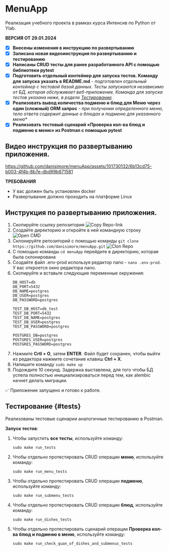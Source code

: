 # MenuApp
Реализация учебного проекта в рамках курса Интенсив по Python от Ylab.

**ВЕРСИЯ ОТ 29.01.2024**
- [x] **Внесены изменения в инструкцию по развертыванию**
- [x] **Записана новая видеоинструкция по развертыванию и тестированию** 
- [x] **Написаны CRUD тесты для ранее разработанного API с помощью библиотеки pytest**
- [x] **Подготовить отдельный контейнер для запуска тестов. Команду для запуска указать в README.md** - *подготовлен отдельный контейнер с тестовой базой данных. Тесты запускаются независимо от БД, которая обслуживает веб-приложение. Команда для запуска тестов указана ниже, в рзделе [Тестирование](#tests)*
- [x] **Реализовать вывод количества подменю и блюд для Меню через один (сложный) ORM запрос** - *при получении определенного меню, тело ответа содержит данные о блюдах и подменю для указанного меню**
- [x] **Реализовать тестовый сценарий «Проверка кол-ва блюд и подменю в меню» из Postman с помощью pytest**

## Видео инструкция по развертыванию приложения.



https://github.com/danisimore/menuApp/assets/101730132/6b13cd75-b003-4f4b-8b7e-dbd99b671581



**ТРЕБОВАНИЯ**
+ У вас должен быть установлен docker
+ Развертывание должно проходить на платформе Linux

## Инструкция по развертыванию приложения.
1. Скопируйте ссылку репозитория ![Copy Repo-link](https://i.imgur.com/p8WPXpm.png)
2. Создайте директорию и откройте в ней командную строку ![Open CMD](https://i.imgur.com/DQay8e8.png)
3. Склонируйте репозиторий с помощью команды `git clone https://github.com/danisimore/menuApp.git` ![Clon Repo](https://i.imgur.com/FkDS1pr.png)
4. С помощью команды `cd menuApp` перейдите в директорию, которая была склонирована
5. Создайте файл .env-prod используя редактор nano - `nano .env-prod`. У вас откроется окно редактора nano.
6. Скопируйте и вставьте следующие переменные окружения:
   ```
   DB_HOST=db
   DB_PORT=5432
   DB_NAME=postgres
   DB_USER=postgres
   DB_PASSWORD=postgres
   
   TEST_DB_HOST=db_test
   TEST_DB_PORT=5432
   TEST_DB_NAME=postgres
   TEST_DB_USER=postgres
   TEST_DB_PASSWORD=postgres
   
   POSTGRES_DB=postgres
   POSTGRES_USER=postgres
   POSTGRES_PASSWORD=postgres
   ```
7. Нажмите **Crtl + O**, затем **ENTER**. Файл будет сохранен, чтобы выйти из редактора нажмите сочетание клавиш **Ctrl + X**.
8. Напишите команду `sudo make up`
10. Подождите 10 секунд. Задержка выставлена, для того чтобы БД успела полностью инициализироваться перед тем, как alembic начнет делать миграции.

✅	Приложение запущено и готово к работе.

## Тестирование {#tests}
Реализованы тестовые сценарии аналогичные тестированию в Postman.

**Запуск тестов**:
1. Чтобы запустить **все тесты**, используйте команду:
   ```
   sudo make run_tests
   ```
2. Чтобы отдельно протестировать CRUD операции **меню**, используйте команду:
   ```
   sudo make run_menu_tests
   ```
3. Чтобы отдельно протестировать CRUD операции **подменю**, используйте команду:
   ```
   sudo make run_submenu_tests
   ```
4. Чтобы отдельно протестировать CRUD операции **блюд**, используйте команду:
   ```
   sudo make run_dishes_tests
   ```
5. Чтобы отдельно протестировать сценарий операции **Проверка кол-ва блюд и подменю в меню**, используйте команду:
   ```
   sudo make run_check_quan_of_dishes_and_submenus_tests
   ```
